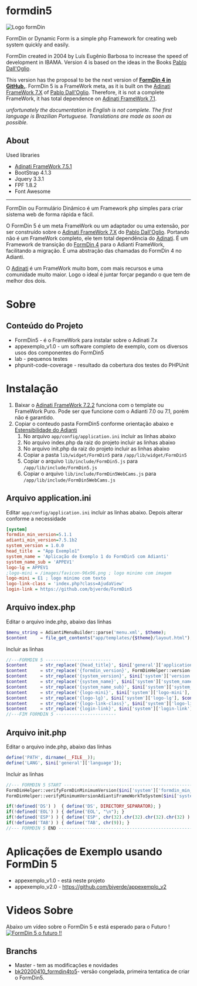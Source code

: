 # formdin5

![Logo formDin](https://raw.githubusercontent.com/bjverde/formDin/master/base/imagens/formdin_logo.png)

FormDin or Dynamic Form is a simple php Framework for creating web system quickly and easily.

FormDin created in 2004 by Luís Eugênio Barbosa to increase the speed of development in IBAMA. Version 4 is based on the ideas in the Books [Pablo Dall'Oglio](http://www.dalloglio.net/c5?livros).

This version has the proposal to be the next version of **[FormDin 4 in GitHub.](https://github.com/bjverde/formDin)**. FormDin 5 is a FrameWork meta, as it is built on the [Adinati FrameWork 7.X](https://www.adianti.com.br/) of [Pablo Dall'Oglio](http://www.dalloglio.net/ ). Therefore, it is not a complete FrameWork, it has total dependence on [Adinati FrameWork 7.1](https://www.adianti.com.br/).

*unfortunately the documentation in English is not complete. The first language is Brazilian Portuguese. Translations are made as soon as possible.*


## About

Used libraries

* [Adinati FrameWork 7.5.1](https://www.adianti.com.br/)
* BootStrap 4.1.3
* Jquery 3.3.1
* FPF 1.8.2
* Font Awesome

---

FormDin ou Formulário Dinâmico é um Framework php simples para criar sistema web de forma rápida e fácil.

O FormDin 5 é um meta FrameWork ou um adaptador ou uma extensão, por ser construído sobre o [Adinati FrameWork 7.X](https://www.adianti.com.br/) do [Pablo Dall'Oglio](http://www.dalloglio.net/). Portando não é um FrameWork completo, ele tem total dependência do [Adinati](https://www.adianti.com.br/). É um Framework de transição do [FormDin 4](https://github.com/bjverde/formDin) para o Adianti FrameWork, facilitando a migração. É uma abstração das chamadas do FormDin 4 no Adianti. 

O [Adinati](https://www.adianti.com.br/) é um FrameWork muito bom, com mais recursos e uma comunidade muito maior. Logo o ideal é juntar forçar pegando o que tem de melhor dos dois.

# Sobre

## Conteúdo do Projeto
* FormDin5 - é o FrameWork para instalar sobre o Adinati 7.x
* appexemplo_v1.0 - um software completo de exemplo, com os diversos usos dos componentes do FormDin5
* lab - pequenos testes
* phpunit-code-coverage - resultado da cobertura dos testes do PHPUnit

# Instalação
1. Baixar o [Adinati FrameWork 7.2.2](https://www.adianti.com.br/) funciona com o template ou FrameWork Puro. Pode ser que funcione com o Adianti 7.0 ou 7.1, porém não é garantido.
1. Copiar o conteudo pasta FormDin5 conforme orientação abaixo e [Estensibilidade do Adianti](https://www.adianti.com.br/framework-extensibility)
    1. No arquivo `app/config/application.ini` incluir as linhas abaixo
    1. No arquivo index.php da raiz do projeto incluir as linhas abaixo
    1. No arquivo init.php da raiz do projeto incluir as linhas abaixo
    1. Copiar a pasta `lib/widget/FormDin5` para `/app/lib/widget/FormDin5`
    1. Copiar o arquivo `lib/include/FormDin5.js` para `/app/lib/include/FormDin5.js`
    1. Copiar o arquivo `lib/include/FormDin5WebCams.js` para `/app/lib/include/FormDin5WebCams.js`

## Arquivo application.ini
Editar `app/config/application.ini` incluir as linhas abaixo. Depois alterar conforme a necessidade
```ini
[system]
formdin_min_version=5.1.1
adianti_min_version=7.5.1b2
system_version = 1.0.0
head_title  = "App Exemplo1"
system_name = 'Aplicação de Exemplo 1 do FormDin5 com Adianti'
system_name_sub = 'APPEV1'
logo-lg = APPEV1
;logo-mini = /images/favicon-96x96.png ; logo minimo com imagem
logo-mini = E1 ; logo minimo com texto 
logo-link-class = 'index.php?class=AjudaView'
login-link = https://github.com/bjverde/FormDin5
```

## Arquivo index.php
Editar o arquivo inde.php, abaixo das linhas
```php
$menu_string = AdiantiMenuBuilder::parse('menu.xml', $theme);
$content     = file_get_contents("app/templates/{$theme}/layout.html");
```
Incluir as linhas

```php
//---FORMDIN 5 -------------------------
$content     = str_replace('{head_title}', $ini['general']['application'], $content);
$content     = str_replace('{formdin_version}', FormDinHelper::version(), $content);
$content     = str_replace('{system_version}', $ini['system']['version'], $content);
$content     = str_replace('{system_name}', $ini['system']['system_name'], $content);
$content     = str_replace('{system_name_sub}', $ini['system']['system_name_sub'], $content);
$content     = str_replace('{logo-mini}', $ini['system']['logo-mini'], $content);
$content     = str_replace('{logo-lg}', $ini['system']['logo-lg'], $content);
$content     = str_replace('{logo-link-class}', $ini['system']['logo-link-class'], $content);
$content     = str_replace('{login-link}', $ini['system']['login-link'], $content);
//---FIM FORMDIN 5 -----------------------
```

## Arquivo init.php
Editar o arquivo inde.php, abaixo das linhas
```php
define('PATH', dirname(__FILE__));
define('LANG', $ini['general']['language']);
```
Incluir as linhas

```php
//--- FORMDIN 5 START ---------------------------------------------------------
FormDinHelper::verifyFormDinMinimumVersion($ini['system']['formdin_min_version']);
FormDinHelper::verifyMinimumVersionAdiantiFrameWorkToSystem($ini['system']['adianti_min_version']);

if(!defined('DS') )  { define('DS', DIRECTORY_SEPARATOR); }
if(!defined('EOL') ) { define('EOL', "\n"); }
if(!defined('ESP') ) { define('ESP', chr(32).chr(32).chr(32).chr(32) ); }
if(!defined('TAB') ) { define('TAB', chr(9)); }
//--- FORMDIN 5 END -----------------------------------------------------------
```


# Aplicações de Exemplo usando FormDin 5
* appexemplo_v1.0 - está neste projeto
* appexemplo_v2.0 - https://github.com/bjverde/appexemplo_v2

# Videos Sobre
Abaixo um vídeo sobre o FormDin 5 e está esperado para o Futuro !
[![FormDin 5 o futuro !!](http://img.youtube.com/vi/Sf8mQn1-CQc/0.jpg)](http://www.youtube.com/watch?v=Sf8mQn1-CQc "FormDin 5 o futuro !!")


## Branchs
* Master - tem as modificações e novidades
* [bk20200410_formdin4to5](https://github.com/bjverde/formDin5/tree/bk20200410_formdin4to5)- versão congelada, primeira tentatica de criar o FormDin5.
